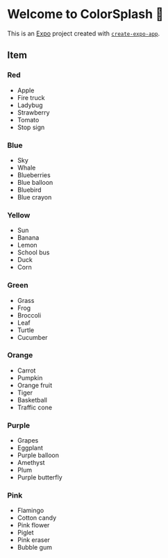 # Welcome to ColorSplash 👋

This is an [Expo](https://expo.dev) project created with [`create-expo-app`](https://www.npmjs.com/package/create-expo-app).

## Item

### Red
- Apple
- Fire truck
- Ladybug
- Strawberry
- Tomato
- Stop sign
### Blue
- Sky
- Whale
- Blueberries
- Blue balloon
- Bluebird
- Blue crayon
### Yellow
- Sun
- Banana
- Lemon
- School bus
- Duck
- Corn
### Green
- Grass
- Frog
- Broccoli
- Leaf
- Turtle
- Cucumber
### Orange
- Carrot
- Pumpkin
- Orange fruit
- Tiger
- Basketball
- Traffic cone
### Purple
- Grapes
- Eggplant
- Purple balloon
- Amethyst
- Plum
- Purple butterfly
### Pink
- Flamingo
- Cotton candy
- Pink flower
- Piglet
- Pink eraser
- Bubble gum
